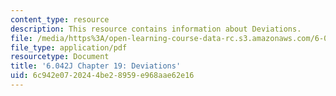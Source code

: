 ```yaml
---
content_type: resource
description: This resource contains information about Deviations.
file: /media/https%3A/open-learning-course-data-rc.s3.amazonaws.com/6-042j-mathematics-for-computer-science-fall-2010/6c942e0720244be28959e968aae62e16_MIT6_042JF10_chap19.pdf
file_type: application/pdf
resourcetype: Document
title: '6.042J Chapter 19: Deviations'
uid: 6c942e07-2024-4be2-8959-e968aae62e16
---
```

